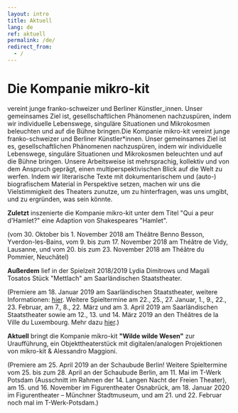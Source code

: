 ```yaml
---
layout: intro
title: Aktuell
lang: de
ref: aktuell
permalink: /de/
redirect_from:
  - /
---
```

# Die Kompanie mikro-kit
vereint junge franko-schweizer und Berliner Künstler_innen. Unser gemeinsames Ziel ist, gesellschaftlichen Phänomenen nachzuspüren, indem wir individuelle Lebenswege, singuläre Situationen und Mikrokosmen beleuchten und auf die Bühne bringen.Die Kompanie mikro-kit vereint junge franko-schweizer und Berliner Künstler*innen. Unser gemeinsames Ziel ist es, gesellschaftlichen Phänomenen nachzuspüren, indem wir individuelle Lebenswege, singuläre Situationen und Mikrokosmen beleuchten und auf die Bühne bringen. Unsere Arbeitsweise ist mehrsprachig, kollektiv und von dem Anspruch geprägt, einen multiperspektivischen Blick auf die Welt zu werfen. Indem wir literarische Texte mit dokumentarischem und (auto-) biografischem Material in Perspektive setzen, machen wir uns die Vielstimmigkeit des Theaters zunutze, um zu hinterfragen, was uns umgibt, und zu ergründen, was sein könnte.  

**Zuletzt** inszenierte die Kompanie mikro-kit unter dem Titel "Qui a peur d'Hamlet?" eine Adaption von Shakespeares "Hamlet".


(vom 30. Oktober bis 1. November 2018 am Théâtre Benno Besson, Yverdon-les-Bains, vom 9. bis zum 17. November 2018 am Théâtre de Vidy, Lausanne, und vom 20. bis zum 23. November 2018 am Théâtre du Pommier, Neuchâtel)

**Außerdem** lief in der Spielzeit 2018/2019 Lydia Dimitrows und Magali Tosatos Stück "Mettlach" am Saarländischen Staatstheater.


(Premiere am 18. Januar 2019 am Saarländischen Staatstheater, weitere Informationen: [hier](https://www.staatstheater.saarland/nc/stuecke/schauspiel/detail/mettlach/). Weitere Spieltermine am 22., 25., 27. Januar, 1., 9., 22., 23. Februar, am 7., 8., 22. März und am 3. April 2019 am Saarländischen Staatstheater sowie am 12., 13. und 14. März 2019 an den Théâtres de la Ville du Luxembourg. Mehr dazu [hier](http://www.theatres.lu/SAISON+2018_2019/Théatre_Théâtre+musical/_54+METTLACH-p-20003396.html).)

**Aktuell** bringt die Kompanie mikro-kit **"Wilde wilde Wesen"** zur Uraufführung, ein Objekttheaterstück mit digitalen/analogen Projektionen von mikro-kit & Alessandro Maggioni.


(Premiere am 25. April 2019 an der Schaubude Berlin! Weitere Spieltermine vom 25. bis zum 28. April an der Schaubude Berlin, am 11. Mai im T-Werk Potsdam (Ausschnitt im Rahmen der 14. Langen Nacht der Freien Theater), am 15. und 16. November im Figurentheater Osnabrück, am 18. Januar 2020 im Figurentheater – Münchner Stadtmuseum, und am 21. und 22. Februar noch mal im T-Werk-Potsdam.)


